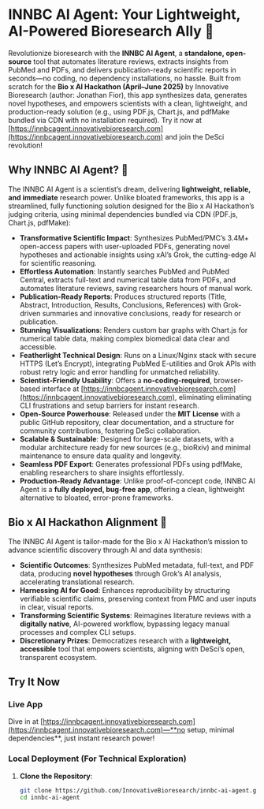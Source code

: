 # INNBC AI Agent: Your Lightweight, AI-Powered Bioresearch Ally 🚀

Revolutionize bioresearch with the **INNBC AI Agent**, a **standalone, open-source** tool that automates literature reviews, extracts insights from PubMed and PDFs, and delivers publication-ready scientific reports in seconds—no coding, no dependency installations, no hassle. Built from scratch for the **Bio x AI Hackathon (April–June 2025)** by Innovative Bioresearch (author: Jonathan Fior), this app synthesizes data, generates novel hypotheses, and empowers scientists with a clean, lightweight, and production-ready solution (e.g., using PDF.js, Chart.js, and pdfMake bundled via CDN with no installation required). Try it now at [https://innbcagent.innovativebioresearch.com](https://innbcagent.innovativebioresearch.com) and join the DeSci revolution!

## Why INNBC AI Agent? 🌟

The INNBC AI Agent is a scientist’s dream, delivering **lightweight, reliable, and immediate** research power. Unlike bloated frameworks, this app is a streamlined, fully functioning solution designed for the Bio x AI Hackathon’s judging criteria, using minimal dependencies bundled via CDN (PDF.js, Chart.js, pdfMake):

- **Transformative Scientific Impact**: Synthesizes PubMed/PMC’s 3.4M+ open-access papers with user-uploaded PDFs, generating novel hypotheses and actionable insights using xAI’s Grok, the cutting-edge AI for scientific reasoning.
- **Effortless Automation**: Instantly searches PubMed and PubMed Central, extracts full-text and numerical table data from PDFs, and automates literature reviews, saving researchers hours of manual work.
- **Publication-Ready Reports**: Produces structured reports (Title, Abstract, Introduction, Results, Conclusions, References) with Grok-driven summaries and innovative conclusions, ready for research or publication.
- **Stunning Visualizations**: Renders custom bar graphs with Chart.js for numerical table data, making complex biomedical data clear and accessible.
- **Featherlight Technical Design**: Runs on a Linux/Nginx stack with secure HTTPS (Let’s Encrypt), integrating PubMed E-utilities and Grok APIs with robust retry logic and error handling for unmatched reliability.
- **Scientist-Friendly Usability**: Offers a **no-coding-required**, browser-based interface at [https://innbcagent.innovativebioresearch.com](https://innbcagent.innovativebioresearch.com), eliminating eliminating CLI frustrations and setup barriers for instant research.
- **Open-Source Powerhouse**: Released under the **MIT License** with a public GitHub repository, clear documentation, and a structure for community contributions, fostering DeSci collaboration.
- **Scalable & Sustainable**: Designed for large-scale datasets, with a modular architecture ready for new sources (e.g., bioRxiv) and minimal maintenance to ensure data quality and longevity.
- **Seamless PDF Export**: Generates professional PDFs using pdfMake, enabling researchers to share insights effortlessly.
- **Production-Ready Advantage**: Unlike proof-of-concept code, INNBC AI Agent is a **fully deployed, bug-free app**, offering a clean, lightweight alternative to bloated, error-prone frameworks.

## Bio x AI Hackathon Alignment 🧬

The INNBC AI Agent is tailor-made for the Bio x AI Hackathon’s mission to advance scientific discovery through AI and data synthesis:

- **Scientific Outcomes**: Synthesizes PubMed metadata, full-text, and PDF data, producing **novel hypotheses** through Grok’s AI analysis, accelerating translational research.
- **Harnessing AI for Good**: Enhances reproducibility by structuring verifiable scientific claims, preserving context from PMC and user inputs in clear, visual reports.
- **Transforming Scientific Systems**: Reimagines literature reviews with a **digitally native**, AI-powered workflow, bypassing legacy manual processes and complex CLI setups.
- **Discretionary Prizes**: Democratizes research with a **lightweight, accessible** tool that empowers scientists, aligning with DeSci’s open, transparent ecosystem.

## Try It Now

### Live App
Dive in at [https://innbcagent.innovativebioresearch.com](https://innbcagent.innovativebioresearch.com)—**no setup, minimal dependencies**, just instant research power!
### Local Deployment (For Technical Exploration)
1. **Clone the Repository**:
   ```bash
   git clone https://github.com/InnovativeBioresearch/innbc-ai-agent.git
   cd innbc-ai-agent

